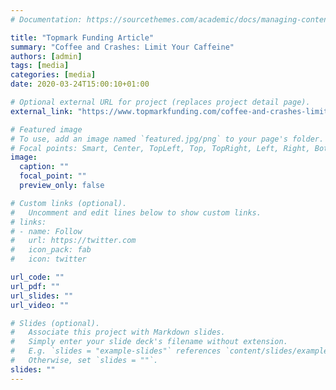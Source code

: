 ```yaml
---
# Documentation: https://sourcethemes.com/academic/docs/managing-content/

title: "Topmark Funding Article"
summary: "Coffee and Crashes: Limit Your Caffeine"
authors: [admin]
tags: [media]
categories: [media]
date: 2020-03-24T15:00:10+01:00

# Optional external URL for project (replaces project detail page).
external_link: "https://www.topmarkfunding.com/coffee-and-crashes-limit-your-caffeine/"

# Featured image
# To use, add an image named `featured.jpg/png` to your page's folder.
# Focal points: Smart, Center, TopLeft, Top, TopRight, Left, Right, BottomLeft, Bottom, BottomRight.
image:
  caption: ""
  focal_point: ""
  preview_only: false

# Custom links (optional).
#   Uncomment and edit lines below to show custom links.
# links:
# - name: Follow
#   url: https://twitter.com
#   icon_pack: fab
#   icon: twitter

url_code: ""
url_pdf: ""
url_slides: ""
url_video: ""

# Slides (optional).
#   Associate this project with Markdown slides.
#   Simply enter your slide deck's filename without extension.
#   E.g. `slides = "example-slides"` references `content/slides/example-slides.md`.
#   Otherwise, set `slides = ""`.
slides: ""
---
```

